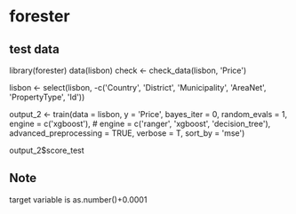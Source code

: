 # forester
## test data

library(forester)
data(lisbon)
check <- check_data(lisbon, 'Price')

lisbon <- select(lisbon,
                 -c('Country', 'District', 'Municipality',
                    'AreaNet', 'PropertyType', 'Id'))


output_2 <- train(data         = lisbon,
                  y            = 'Price',
                  bayes_iter   = 0,
                  random_evals = 1,
                  engine = c('xgboost'),
                  # engine = c('ranger', 'xgboost', 'decision_tree'),
                  advanced_preprocessing = TRUE,
                  verbose      = T,
                  sort_by      = 'mse')

output_2$score_test

## Note

target variable is as.number()+0.0001


